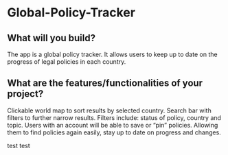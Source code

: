 # Global-Policy-Tracker

## What will you build?
The app is a global policy tracker. It allows users to keep up to date on the progress of legal policies in each country.

## What are the features/functionalities of your project?
Clickable world map to sort results by selected country.
Search bar with filters to further narrow results. Filters include: status of policy, country and topic.
Users with an account will be able to save or “pin” policies. Allowing them to find policies again easily, stay up to date on progress and changes.

test
test